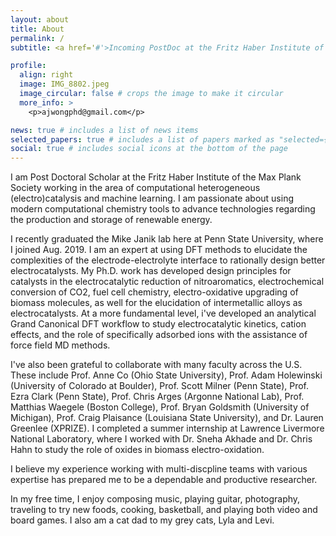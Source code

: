 ```yaml
---
layout: about
title: About
permalink: /
subtitle: <a href='#'>Incoming PostDoc at the Fritz Haber Institute of the Max Plank Society, and 5th year Ph.D. Chemical Engineering Researcher with Prof. Mike Janik at Penn State University</a>.

profile:
  align: right
  image: IMG_8802.jpeg
  image_circular: false # crops the image to make it circular
  more_info: >
    <p>ajwongphd@gmail.com</p>

news: true # includes a list of news items
selected_papers: true # includes a list of papers marked as "selected={true}"
social: true # includes social icons at the bottom of the page
---
```


I am Post Doctoral Scholar at the Fritz Haber Institute of the Max Plank Society working in the area of computational heterogeneous (electro)catalysis and machine learning. I am passionate about using modern computational chemistry tools to advance technologies regarding the production and storage of renewable energy. 

I recently graduated the Mike Janik lab here at Penn State University, where I joined Aug. 2019. I am an expert at using DFT methods to elucidate the complexities of the electrode-electrolyte interface to rationally design better electrocatalysts. My Ph.D. work has developed design principles for catalysts in the electrocatalytic reduction of nitroaromatics, electrochemical conversion of CO2, fuel cell chemistry, electro-oxidative upgrading of biomass molecules, as well for the elucidation of intermetallic alloys as electrocatalysts. At a more fundamental level, i've developed an analytical Grand Canonical DFT workflow to study  electrocatalytic kinetics, cation effects, and the role of specifically adsorbed ions with the assistance of force field MD methods. 

I've also been grateful to collaborate with many faculty across the U.S. These include Prof. Anne Co (Ohio State University), Prof. Adam Holewinski (University of Colorado at Boulder), Prof. Scott Milner (Penn State), Prof. Ezra Clark (Penn State), Prof. Chris Arges (Argonne National Lab), Prof. Matthias Waegele (Boston College), Prof. Bryan Goldsmith (University of Michigan), Prof. Craig Plaisance (Louisiana State University), and Dr. Lauren Greenlee (XPRIZE). I completed a summer internship at Lawrence Livermore National Laboratory, where I worked with Dr. Sneha Akhade and Dr. Chris Hahn to study the role of oxides in biomass electro-oxidation.

I believe my experience working with multi-discpline teams with various expertise has prepared me to be a dependable and productive researcher.

In my free time, I enjoy composing music, playing guitar, photography, traveling to try new foods, cooking, basketball, and playing both video and board games. I also am a cat dad to my grey cats, Lyla and Levi.
